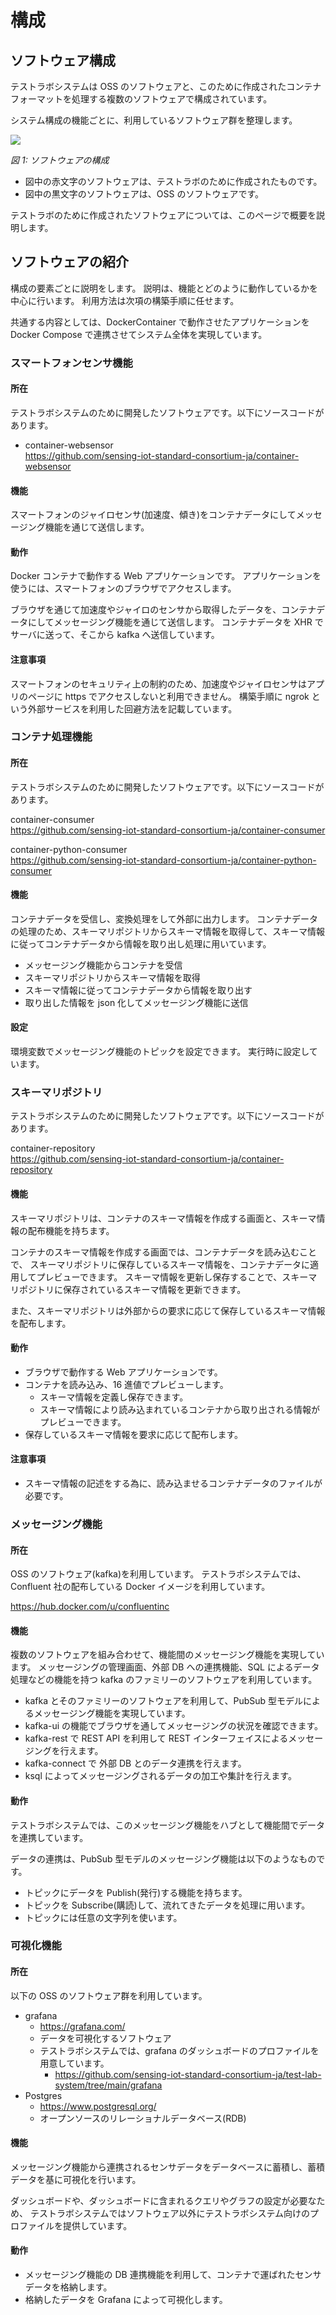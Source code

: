 # 構成

## ソフトウェア構成

テストラボシステムは OSS のソフトウェアと、このために作成されたコンテナフォーマットを処理する複数のソフトウェアで構成されています。

システム構成の機能ごとに、利用しているソフトウェア群を整理します。

![](./software.drawio.png)

_図 1: ソフトウェアの構成_

- 図中の赤文字のソフトウェアは、テストラボのために作成されたものです。
- 図中の黒文字のソフトウェアは、OSS のソフトウェアです。

テストラボのために作成されたソフトウェアについては、このページで概要を説明します。

## ソフトウェアの紹介

構成の要素ごとに説明をします。
説明は、機能とどのように動作しているかを中心に行います。
利用方法は次項の構築手順に任せます。

共通する内容としては、DockerContainer で動作させたアプリケーションを Docker Compose で連携させてシステム全体を実現しています。

### スマートフォンセンサ機能

#### 所在

テストラボシステムのために開発したソフトウェアです。以下にソースコードがあります。

- container-websensor  
  https://github.com/sensing-iot-standard-consortium-ja/container-websensor

#### 機能

スマートフォンのジャイロセンサ(加速度、傾き)をコンテナデータにしてメッセージング機能を通じて送信します。

#### 動作

Docker コンテナで動作する Web アプリケーションです。
アプリケーションを使うには、スマートフォンのブラウザでアクセスします。

ブラウザを通じて加速度やジャイロのセンサから取得したデータを、コンテナデータにしてメッセージング機能を通じて送信します。
コンテナデータを XHR でサーバに送って、そこから kafka へ送信しています。

#### 注意事項

スマートフォンのセキュリティ上の制約のため、加速度やジャイロセンサはアプリのページに https でアクセスしないと利用できません。
構築手順に ngrok という外部サービスを利用した回避方法を記載しています。

### コンテナ処理機能

#### 所在

テストラボシステムのために開発したソフトウェアです。以下にソースコードがあります。

container-consumer  
https://github.com/sensing-iot-standard-consortium-ja/container-consumer

container-python-consumer  
https://github.com/sensing-iot-standard-consortium-ja/container-python-consumer

#### 機能

コンテナデータを受信し、変換処理をして外部に出力します。
コンテナデータの処理のため、スキーマリポジトリからスキーマ情報を取得して、スキーマ情報に従ってコンテナデータから情報を取り出し処理に用いています。

- メッセージング機能からコンテナを受信
- スキーマリポジトリからスキーマ情報を取得
- スキーマ情報に従ってコンテナデータから情報を取り出す
- 取り出した情報を json 化してメッセージング機能に送信

#### 設定

環境変数でメッセージング機能のトピックを設定できます。
実行時に設定しています。

### スキーマリポジトリ

テストラボシステムのために開発したソフトウェアです。以下にソースコードがあります。

container-repository  
https://github.com/sensing-iot-standard-consortium-ja/container-repository

#### 機能

スキーマリポジトリは、コンテナのスキーマ情報を作成する画面と、スキーマ情報の配布機能を持ちます。

コンテナのスキーマ情報を作成する画面では、コンテナデータを読み込むことで、
スキーマリポジトリに保存しているスキーマ情報を、コンテナデータに適用してプレビューできます。
スキーマ情報を更新し保存することで、スキーマリポジトリに保存されているスキーマ情報を更新できます。

また、スキーマリポジトリは外部からの要求に応じて保存しているスキーマ情報を配布します。

#### 動作

- ブラウザで動作する Web アプリケーションです。
- コンテナを読み込み、16 進値でプレビューします。
  - スキーマ情報を定義し保存できます。
  - スキーマ情報により読み込まれているコンテナから取り出される情報がプレビューできます。
- 保存しているスキーマ情報を要求に応じて配布します。

#### 注意事項

- スキーマ情報の記述をする為に、読み込ませるコンテナデータのファイルが必要です。

### メッセージング機能

#### 所在

OSS のソフトウェア(kafka)を利用しています。
テストラボシステムでは、Confluent 社の配布している Docker イメージを利用しています。

https://hub.docker.com/u/confluentinc

#### 機能

複数のソフトウェアを組み合わせて、機能間のメッセージング機能を実現しています。
メッセージングの管理画面、外部 DB への連携機能、SQL によるデータ処理などの機能を持つ kafka のファミリーのソフトウェアを利用しています。

- kafka とそのファミリーのソフトウェアを利用して、PubSub 型モデルによるメッセージング機能を実現しています。
- kafka-ui の機能でブラウザを通してメッセージングの状況を確認できます。
- kafka-rest で REST API を利用して REST インターフェイスによるメッセージングを行えます。
- kafka-connect で 外部 DB とのデータ連携を行えます。
- ksql によってメッセージングされるデータの加工や集計を行えます。

#### 動作

テストラボシステムでは、このメッセージング機能をハブとして機能間でデータを連携しています。

データの連携は、PubSub 型モデルのメッセージング機能は以下のようなものです。

- トピックにデータを Publish(発行)する機能を持ちます。
- トピックを Subscribe(購読)して、流れてきたデータを処理に用います。
- トピックには任意の文字列を使います。

### 可視化機能

#### 所在

以下の OSS のソフトウェア群を利用しています。

- grafana
  - https://grafana.com/
  - データを可視化するソフトウェア
  - テストラボシステムでは、grafana のダッシュボードのプロファイルを用意しています。
    - https://github.com/sensing-iot-standard-consortium-ja/test-lab-system/tree/main/grafana
- Postgres
  - https://www.postgresql.org/
  - オープンソースのリレーショナルデータベース(RDB)

#### 機能

メッセージング機能から連携されるセンサデータをデータベースに蓄積し、蓄積データを基に可視化を行います。

ダッシュボードや、ダッシュボードに含まれるクエリやグラフの設定が必要なため、
テストラボシステムではソフトウェア以外にテストラボシステム向けのプロファイルを提供しています。

#### 動作

- メッセージング機能の DB 連携機能を利用して、コンテナで運ばれたセンサデータを格納します。
- 格納したデータを Grafana によって可視化します。

